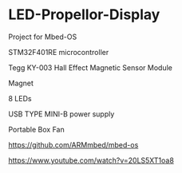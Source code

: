 # LED-Propellor-Display

Project for Mbed-OS

STM32F401RE microcontroller

Tegg KY-003 Hall Effect Magnetic Sensor Module

Magnet

8 LEDs

USB TYPE MINI-B power supply

Portable Box Fan

https://github.com/ARMmbed/mbed-os

https://www.youtube.com/watch?v=20LS5XT1oa8

